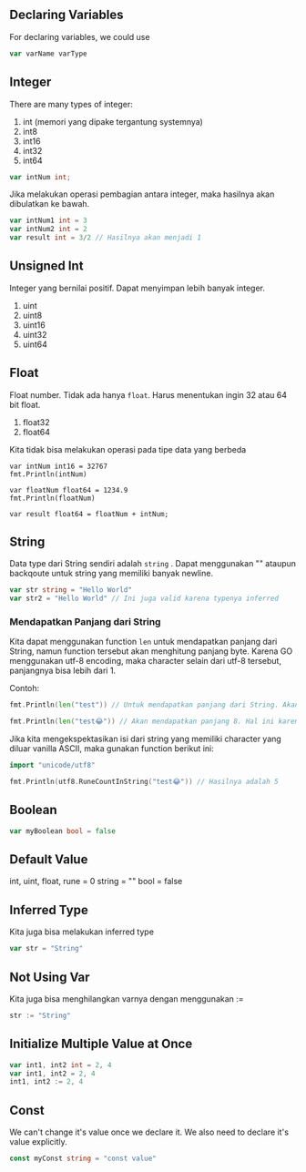 ## Declaring Variables
For declaring variables, we could use
```go
var varName varType
```
## Integer
There are many types of integer:
1. int (memori yang dipake tergantung systemnya)
2. int8
3. int16
4. int32
5. int64
```go
var intNum int;
```

Jika melakukan operasi pembagian antara integer, maka hasilnya akan dibulatkan ke bawah.
```go
var intNum1 int = 3
var intNum2 int = 2
var result int = 3/2 // Hasilnya akan menjadi 1
```
## Unsigned Int
Integer yang bernilai positif. Dapat menyimpan lebih banyak integer.
1. uint
2. uint8
3. uint16
4. uint32
5. uint64
## Float
Float number. Tidak ada hanya `float`. Harus menentukan ingin 32 atau 64 bit float. 
1. float32
2. float64

Kita tidak bisa melakukan operasi pada tipe data yang berbeda
```
var intNum int16 = 32767
fmt.Println(intNum)

var floatNum float64 = 1234.9
fmt.Println(floatNum)

var result float64 = floatNum + intNum;
```
## String
Data type dari String sendiri adalah `string` . Dapat menggunakan "" ataupun  backqoute untuk string yang memiliki banyak newline.
```go
var str string = "Hello World"
var str2 = "Hello World" // Ini juga valid karena typenya inferred
```

### Mendapatkan Panjang dari String
Kita dapat menggunakan function `len` untuk mendapatkan panjang dari String, namun function tersebut akan menghitung panjang byte. Karena GO menggunakan utf-8 encoding, maka character selain dari utf-8 tersebut, panjangnya bisa lebih dari 1.

Contoh:
```go
fmt.Println(len("test")) // Untuk mendapatkan panjang dari String. Akan mendapatkan panjang 4 yang berarti string tersebut mengguakan 4 byte. 

fmt.Println(len("test😂")) // Akan mendapatkan panjang 8. Hal ini karena banyaknya byte yang digunakan oleh emoji tersebut adalah 4 byte.
```

Jika kita mengekspektasikan isi dari string yang memiliki character yang diluar vanilla ASCII, maka gunakan function berikut ini:
```go
import "unicode/utf8"

fmt.Println(utf8.RuneCountInString("test😂")) // Hasilnya adalah 5
```
## Boolean
```go
var myBoolean bool = false
```
## Default Value
int, uint, float, rune  = 0
string = ""
bool = false
## Inferred Type
Kita juga bisa melakukan inferred type
```go
var str = "String"
```
## Not Using Var
Kita juga bisa menghilangkan varnya dengan menggunakan :=
```go
str := "String"
```
## Initialize Multiple Value at Once
```go
var int1, int2 int = 2, 4
var int1, int2 = 2, 4
int1, int2 := 2, 4
```
## Const
We can't change it's value once we declare it. We also need to declare it's value explicitly.
```go
const myConst string = "const value"
```

